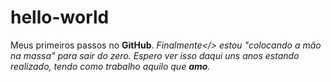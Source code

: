 # hello-world
Meus primeiros passos no <b>GitHub</b>.
<i>Finalmente</> estou "colocando a mão na massa" para sair do zero. Espero ver isso daqui uns anos estando realizado, tendo como trabalho aquilo que <b>amo</b>.
